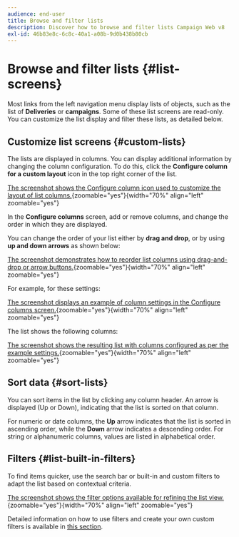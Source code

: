```yaml
---
audience: end-user
title: Browse and filter lists
description: Discover how to browse and filter lists Campaign Web v8
exl-id: 46b83e8c-6c8c-40a1-a08b-9d0b438b80cb
---
```

# Browse and filter lists {#list-screens}

Most links from the left navigation menu display lists of objects, such as the list of **Deliveries** or **campaigns**. Some of these list screens are read-only. You can customize the list display and filter these lists, as detailed below.

## Customize list screens {#custom-lists}

The lists are displayed in columns. You can display additional information by changing the column configuration. To do this, click the **Configure column for a custom layout** icon in the top right corner of the list.

[The screenshot shows the Configure column icon used to customize the layout of list columns.](assets/config-columns.png){zoomable="yes"}{width="70%" align="left" zoomable="yes"}

In the **Configure columns** screen, add or remove columns, and change the order in which they are displayed.

You can change the order of your list either by **drag and drop**, or by using **up and down arrows** as shown below:

[The screenshot demonstrates how to reorder list columns using drag-and-drop or arrow buttons.](assets/list-reorder.png){zoomable="yes"}{width="70%" align="left" zoomable="yes"}

For example, for these settings:

[The screenshot displays an example of column settings in the Configure columns screen.](assets/columns.png){zoomable="yes"}{width="70%" align="left" zoomable="yes"}

The list shows the following columns:

[The screenshot shows the resulting list with columns configured as per the example settings.](assets/column-sample.png){zoomable="yes"}{width="70%" align="left" zoomable="yes"}

## Sort data {#sort-lists}

You can sort items in the list by clicking any column header. An arrow is displayed (Up or Down), indicating that the list is sorted on that column.

For numeric or date columns, the **Up** arrow indicates that the list is sorted in ascending order, while the **Down** arrow indicates a descending order. For string or alphanumeric columns, values are listed in alphabetical order.

## Filters {#list-built-in-filters}

To find items quicker, use the search bar or built-in and custom filters to adapt the list based on contextual criteria.

[The screenshot shows the filter options available for refining the list view.](assets/filter.png){zoomable="yes"}{width="70%" align="left" zoomable="yes"}

Detailed information on how to use filters and create your own custom filters is available in [this section](../query/filter.md).

<!--
## Use advanced attributes {#adv-attributes}

>[!CONTEXTUALHELP]
>id="acw_attributepicker_advancedfields"
>title="Display advanced attributes"
>abstract="Only the most common attributes are displayed by default in the attribute list. Activate the **Display advanced attributes** toggle to see all available attributes for the current list in the left palette of the rule builder, such as nodes, groupings, 1-1 links, 1-N links."

>[!CONTEXTUALHELP]
>id="acw_rulebuilder_advancedfields"
>title="Rule builder advanced fields"
>abstract="Only the most common attributes are displayed by default in the attribute list. Activate the **Display advanced attributes** toggle to see all available attributes for the current list in the left palette of the rule builder, such as nodes, groupings, 1-1 links, 1-N links."

>[!CONTEXTUALHELP]
>id="acw_rulebuilder_properties_advanced"
>title="Rule builder advanced attributes"
>abstract="Only the most common attributes are displayed by default in the attribute list. Activate the **Display advanced attributes** toggle to see all available attributes for the current list in the left palette of the rule builder, such as nodes, groupings, 1-1 links, 1-N links."

Only the most common attributes are displayed by default in the attribute list and filter configuration screens. Attributes set as `advanced` attributes in the data schema are hidden from the configuration screens.

Activate the **Display advanced attributes** toggle to see all available attributes for the current list in the left palette of the rule builder, such as nodes, groupings, 1-1 links, 1-N links. The attribute list updates instantly.

[The screenshot shows the Display advanced attributes toggle used to reveal hidden attributes in the rule builder palette.](assets/adv-toggle.png){zoomable="yes"}{width="70%" align="left" zoomable="yes"}
-->